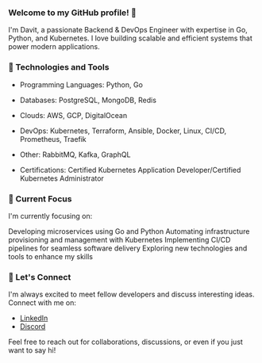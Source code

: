 ### Welcome to my GitHub profile! 👋

I'm Davit, a passionate Backend & DevOps Engineer with expertise in Go, Python, and Kubernetes. I love building scalable and efficient systems that power modern applications.

### 🔭 Technologies and Tools
- Programming Languages: Python, Go 

- Databases: PostgreSQL, MongoDB, Redis
- Clouds: AWS, GCP, DigitalOcean 
- DevOps: Kubernetes, Terraform, Ansible, Docker, Linux, CI/CD, Prometheus, Traefik 
- Other: RabbitMQ, Kafka, GraphQL
- Certifications: Certified Kubernetes Application Developer/Certified Kubernetes Administrator


### 🌱 Current Focus
I'm currently focusing on:

Developing microservices using Go and Python
Automating infrastructure provisioning and management with Kubernetes
Implementing CI/CD pipelines for seamless software delivery
Exploring new technologies and tools to enhance my skills


### 💬 Let's Connect
I'm always excited to meet fellow developers and discuss interesting ideas. Connect with me on:

- [LinkedIn](https://www.linkedin.com/in/dkoshkeli/)
- [Discord](https://discordapp.com/users/KoshkeliusJ#6919)

Feel free to reach out for collaborations, discussions, or even if you just want to say hi!
